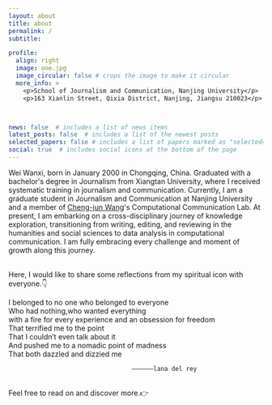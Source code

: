 ```yaml
---
layout: about
title: about
permalink: /
subtitle: 

profile:
  align: right
  image: one.jpg
  image_circular: false # crops the image to make it circular
  more_info: >
    <p>School of Journalism and Communication, Nanjing University</p>
    <p>163 Xianlin Street, Qixia District, Nanjing, Jiangsu 210023</p>



news: false  # includes a list of news items
latest_posts: false  # includes a list of the newest posts
selected_papers: false # includes a list of papers marked as "selected={true}"
social: true  # includes social icons at the bottom of the page
---
```



Wei Wanxi, born in January 2000 in Chongqing, China. Graduated with a bachelor's degree in Journalism from Xiangtan University, where I received systematic training in journalism and communication. Currently, I am a graduate student in Journalism and Communication at Nanjing University and a member of [Cheng-jun Wang](https://socratesclub.github.io/)'s Computational Communication Lab. At present, I am embarking on a cross-disciplinary journey of knowledge exploration, transitioning from writing, editing, and reviewing in the humanities and social sciences to data analysis in computational communication. I am fully embracing every challenge and moment of growth along this journey.

<br>
Here, I would like to share some reflections from my spiritual icon with everyone.👇

I belonged to no one who belonged to everyone<br>Who had nothing,who wanted everything<br>with a fire for every experience and an obsession for freedom<br>That terrified me to the point<br>That I couldn’t even talk about it<br>And pushed me to a nomadic point of madness<br>That both dazzled and dizzied me

                                      ——————lana del rey




<br>
Feel free to read on and discover more.👉
